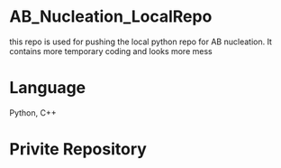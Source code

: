 # AB_Nucleation_LocalRepo
this repo is used for pushing the local python repo for AB nucleation. It contains more temporary coding and looks more mess

# Language
Python, C++

# Privite Repository

